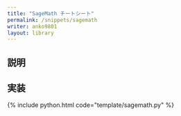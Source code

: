 ```yaml
---
title: "SageMath チートシート"
permalink: /snippets/sagemath
writer: anko9801
layout: library
---
```


## 説明

## 実装

{% include python.html code="template/sagemath.py" %}
